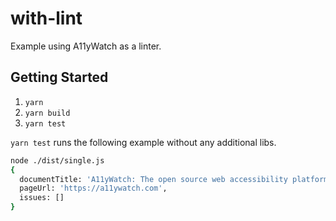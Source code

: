 # with-lint

Example using A11yWatch as a linter.

## Getting Started

1. `yarn`
1. `yarn build`
1. `yarn test`

`yarn test` runs the following example without any additional libs.

```sh
node ./dist/single.js
{
  documentTitle: 'A11yWatch: The open source web accessibility platform.',
  pageUrl: 'https://a11ywatch.com',
  issues: []
}
```